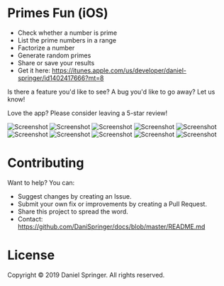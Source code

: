 # Primes Fun (iOS)
- Check whether a number is prime
- List the prime numbers in a range
- Factorize a number
- Generate random primes
- Share or save your results
- Get it here: https://itunes.apple.com/us/developer/daniel-springer/id1402417666?mt=8

Is there a feature you'd like to see? A bug you'd like to go away? Let us know!

Love the app? Please consider leaving a 5-star review!

![Screenshot](https://raw.githubusercontent.com/DaniSpringer/primes-fun/master/sc/s1.png) ![Screenshot](https://raw.githubusercontent.com/DaniSpringer/primes-fun/master/sc/s2.png) ![Screenshot](https://raw.githubusercontent.com/DaniSpringer/primes-fun/master/sc/s3.png) ![Screenshot](https://raw.githubusercontent.com/DaniSpringer/primes-fun/master/sc/s4.png) ![Screenshot](https://raw.githubusercontent.com/DaniSpringer/primes-fun/master/sc/s5.png) ![Screenshot](https://raw.githubusercontent.com/DaniSpringer/primes-fun/master/sc/s6.png) ![Screenshot](https://raw.githubusercontent.com/DaniSpringer/primes-fun/master/sc/s7.png) ![Screenshot](https://raw.githubusercontent.com/DaniSpringer/primes-fun/master/sc/s8.png) ![Screenshot](https://raw.githubusercontent.com/DaniSpringer/primes-fun/master/sc/s9.png) ![Screenshot](https://raw.githubusercontent.com/DaniSpringer/primes-fun/master/sc/s10.png)

# Contributing
Want to help? You can:
- Suggest changes by creating an Issue.
- Submit your own fix or improvements by creating a Pull Request.
- Share this project to spread the word.
- Contact: https://github.com/DaniSpringer/docs/blob/master/README.md

# License
Copyright © 2019 Daniel Springer. All rights reserved.